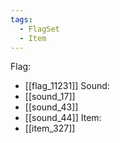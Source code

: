 ```yaml
---
tags:
  - FlagSet
  - Item
---
```

Flag:
- [[flag_11231]]
Sound:
- [[sound_17]]
- [[sound_43]]
- [[sound_44]]
Item:
- [[item_327]]

